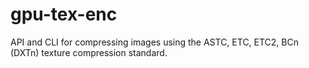 # gpu-tex-enc
API and CLI for compressing images using the ASTC, ETC, ETC2, BCn (DXTn) texture compression standard.

